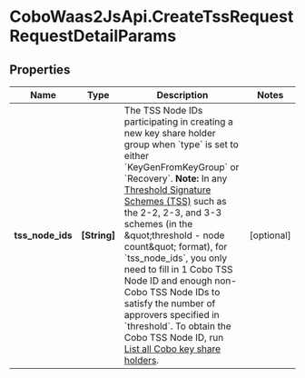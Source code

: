 # CoboWaas2JsApi.CreateTssRequestRequestDetailParams

## Properties

Name | Type | Description | Notes
------------ | ------------- | ------------- | -------------
**tss_node_ids** | **[String]** | The TSS Node IDs participating in creating a new key share holder group when &#x60;type&#x60; is set to either &#x60;KeyGenFromKeyGroup&#x60; or &#x60;Recovery&#x60;.   **Note:** In any [Threshold Signature Schemes (TSS)](https://manuals.cobo.com/en/portal/mpc-wallets/introduction#threshold-signature-scheme-tss) such as the 2-2, 2-3, and 3-3 schemes (in the \&quot;threshold - node count\&quot; format), for &#x60;tss_node_ids&#x60;, you only need to fill in 1 Cobo TSS Node ID and enough non-Cobo TSS Node IDs to satisfy the number of approvers specified in &#x60;threshold&#x60;. To obtain the Cobo TSS Node ID, run [List all Cobo key share holders](/v2/api-references/wallets--mpc-wallets/list-all-cobo-key-share-holders).  | [optional] 


